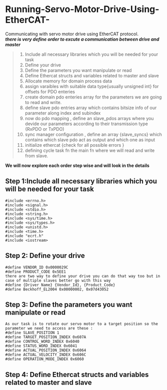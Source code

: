 # Running-Servo-Motor-Drive-Using-EtherCAT-
Communicating with servo motor drive using EtherCAT protocol.  
 ***there is very define order to excute a communication between drive and master*** 
 > 1) Include all necessary libraries which you will be needed for your task</br>
 > 2) Define your drive</br> 
 > 3) Define the parameters you want manipulate or read</br> 
 > 4) Define Ethercat structs and variables related to master and slave</br> 
 > 5) Allocate memory for domain process data</br> 
 > 6) assign varaibles with suitable data type{usually unsigned int} for offsets 
   for PDO enteries</br> 
 > 7) create domain pdo enteries array for the parameters we are going to read 
   and write.</br> 
 > 8) define slave pdo entries array which contains bitsize info of our parameter 
   along index and subindex</br> 
 > 9) now do pdo mapping , define an slave_pdos arrays where you devide our 
   parameters according to their transmission type {RxPDO or TxPDO)</br> 
 > 10) sync manager configuration , define an array {slave_syncs} which contains 
   which slave pdo act as output and which one as input</br> 
 > 11) initialize ethercat {check for all possible errors }</br> 
 > 12) defining cycle task fn the main fn where we will read and write from slave.</br>
 
 **We will now explore each order step wise and will look in the details**
## Step 1:Include all necessary libraries which you will be needed for your task 
 ```
#include <errno.h>
#include <signal.h>
#include <stdio.h>
#include <string.h>
#include <sys/time.h>
#include <sys/types.h>
#include <unistd.h>
#include <time.h>
#include "ecrt.h"
#include <iostream> 
```
## Step 2: Define your drive
```
#define VENDOR_ID 0x0000029C
#define PRODUCT_CODE 0x5EE1
there are two way to define your drive you can do that way too but in case of multiple slaves better go with this way
#define {Driver Name} {Vendor_Id}, {Product_Code}
#define Beckhoff_EL2004 0x00000002, 0x07d43052

```
## Step 3: Define the parameters you want manipulate or read
```
As our task is to rotate our servo motor to a target position so the parameter we need to access are these :
#define SLAVE_POSITION 1
#define TARGET_POSITION_INDEX 0x607A
#define CONTROL_WORD_INDEX 0x6040
#define STATUS_WORD_INDEX 0x6041
#define ACTUAL_POSITION_INDEX 0x6064
#define ACTUAL_VELOCITY_INDEX 0x606C
#define OPERATION_MODE_INDEX 0x6060
```
## Step 4: Define Ethercat structs and variables related to master and slave

 

